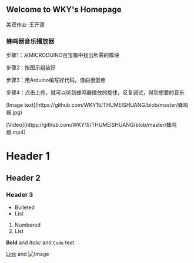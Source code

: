## Welcome to WKY's Homepage
美双作业-王开源
### 蜂鸣器音乐播放器

<p>步骤1：从MICRODUINO百宝箱中找出所需的模块</p>
<p>步骤2：按图示组装好</p>
<p>步骤3：用Arduino编写好代码，谱曲很蛋疼</p>
<p>步骤4：点击上传，就可以听到蜂鸣器播放的旋律，反复调试，得到想要的音乐</p>
<p>[Image text](https://github.com/WKY15/THUMEISHUANG/blob/master/蜂鸣器.jpg)</p>
<p>[Video](https://github.com/WKY15/THUMEISHUANG/blob/master/蜂鸣器.mp4)</p>

# Header 1
## Header 2
### Header 3

- Bulleted
- List

1. Numbered
2. List

**Bold** and _Italic_ and `Code` text

[Link](url) and ![Image](src)
```

